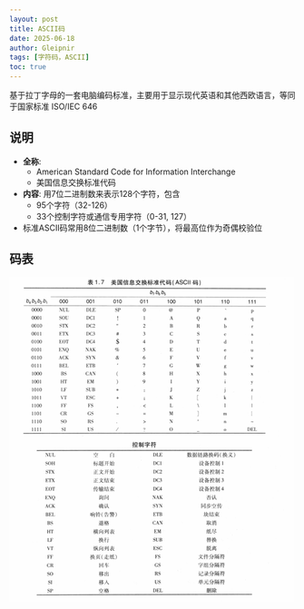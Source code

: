 ```yaml
---
layout: post
title: ASCII码
date: 2025-06-18
author: Gleipnir
tags: [字符码，ASCII]
toc: true
---
```


基于拉丁字母的一套电脑编码标准，主要用于显示现代英语和其他西欧语言，等同于国家标准 ISO/IEC 646

<!-- more -->

## 说明

+ __全称__: 
  + American Standard Code for Information Interchange
  + 美国信息交换标准代码
+ __内容__: 用7位二进制数来表示128个字符，包含
  + 95个字符（32-126）
  + 33个控制字符或通信专用字符（0-31, 127）
+ 标准ASCII码常用8位二进制数（1个字节），将最高位作为奇偶校验位

## 码表

![](..\images\2025-6-18-ASCII\ASCII码表)
